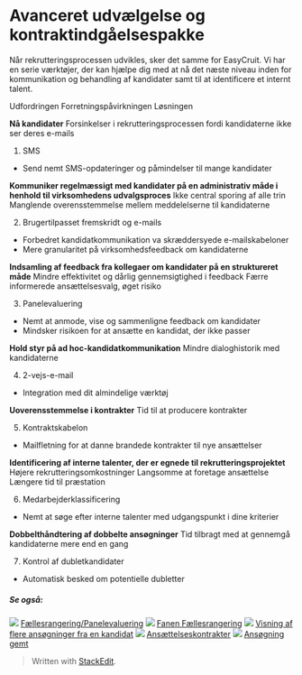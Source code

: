 # Avanceret udvælgelse og kontraktindgåelsespakke

Når rekrutteringsprocessen udvikles, sker det samme for EasyCruit. Vi har en serie værktøjer, der kan hjælpe dig med at nå det næste niveau inden for kommunikation og behandling af kandidater samt til at identificere et internt talent.

Udfordringen
Forretningspåvirkningen
Løsningen

**Nå kandidater**
Forsinkelser i rekrutteringsprocessen fordi kandidaterne ikke ser deres e-mails

1. SMS
- Send nemt SMS-opdateringer og påmindelser til mange kandidater

**Kommuniker regelmæssigt med kandidater på en administrativ måde i henhold til virksomhedens udvalgsproces**
Ikke central sporing af alle trin
Manglende overensstemmelse mellem meddelelserne til kandidaterne

2. Brugertilpasset fremskridt og e-mails
- Forbedret kandidatkommunikation va skræddersyede e-mailskabeloner
- Mere granularitet på virksomhedsfeedback om kandidaterne

  
**Indsamling af feedback fra kollegaer om kandidater på en struktureret måde**
Mindre effektivitet og dårlig gennemsigtighed i feedback
Færre informerede ansættelsesvalg, øget risiko

3. Panelevaluering
- Nemt at anmode, vise og sammenligne feedback om kandidater
- Mindsker risikoen for at ansætte en kandidat, der ikke passer

**Hold styr på ad hoc-kandidatkommunikation**
Mindre dialoghistorik med kandidaterne

4. 2-vejs-e-mail
- Integration med dit almindelige værktøj

**Uoverensstemmelse i kontrakter**
Tid til at producere kontrakter

5. Kontraktskabelon
- Mailfletning for at danne brandede kontrakter til nye ansættelser

**Identificering af interne talenter, der er egnede til rekrutteringsprojektet**
Højere rekrutteringsomkostninger
Langsomme at foretage ansættelse
Længere tid til præstation

6. Medarbejderklassificering
- Nemt at søge efter interne talenter med udgangspunkt i dine kriterier

**Dobbelthåndtering af dobbelte ansøgninger**
Tid tilbragt med at gennemgå kandidaterne mere end en gang

7. Kontrol af dubletkandidater
- Automatisk besked om potentielle dubletter

##### Se også:

![](../Resources/Images/icon-document-link.png)  [Fællesrangering/Panelevaluering](collaborative_rating_panel_review.htm)
![](../Resources/Images/icon-document-link.png)  [Fanen Fællesrangering](collaborative_rating_tab.htm)
![](../Resources/Images/icon-document-link.png)  [Visning af flere ansøgninger fra en kandidat](viewing_a_candidates_multiple_applications.htm)
![](../Resources/Images/icon-document-link.png)  [Ansættelseskontrakter](employment_contacts.htm)
![](../Resources/Images/icon-document-link.png)  [Ansøgning gemt](application_saved.htm)


> Written with [StackEdit](https://stackedit.io/).
<!--stackedit_data:
eyJoaXN0b3J5IjpbNzE3ODE5MjQxXX0=
-->